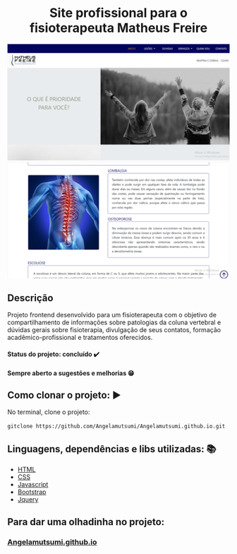 <h1 align='center'> Site profissional para o fisioterapeuta Matheus Freire</h1>


<img src="https://github.com/Angelamutsumi/Angelamutsumi.github.io/blob/main/img/telaInicial.png">
<img src="https://github.com/Angelamutsumi/Angelamutsumi.github.io/blob/main/img/telaLesoes.png">


## Descrição

Projeto frontend desenvolvido para um fisioterapeuta com o objetivo de compartilhamento de informações sobre patologias da coluna vertebral e dúvidas gerais sobre fisioterapia, divulgação de seus contatos, formação acadêmico-profissional e tratamentos oferecidos.


#### Status do projeto: concluído :heavy_check_mark: 
#### Sempre aberto a sugestões e melhorias :grin:


## Como clonar o projeto: :arrow_forward:

No terminal, clone o projeto:

```gitclone https://github.com/Angelamutsumi/Angelamutsumi.github.io.git```

## Linguagens, dependências e libs utilizadas: :books:

* [HTML](https://www.w3schools.com/)
* [CSS](https://www.w3schools.com/)
* [Javascript](https://www.w3schools.com/)
* [Bootstrap](https://getbootstrap.com/)
* [Jquery](https://jquery.com/)

## Para dar uma olhadinha no projeto: 

### [Angelamutsumi.github.io](https://angelamutsumi.github.io/)
